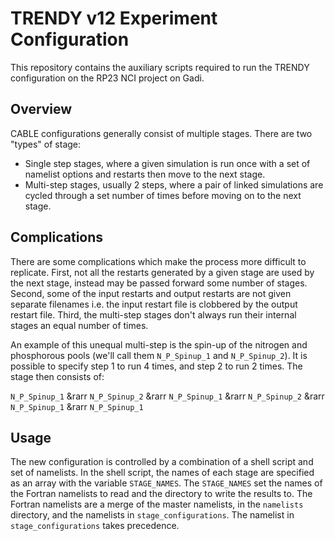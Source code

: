 [//]: # (Author: Lachlan Whyborn)
[//]: # (Date Modified: )

# TRENDY v12 Experiment Configuration

This repository contains the auxiliary scripts required to run the TRENDY configuration on the RP23 NCI project on Gadi.

## Overview

CABLE configurations generally consist of multiple stages. There are two "types" of stage:
* Single step stages, where a given simulation is run once with a set of namelist options and restarts then move to the next stage.
* Multi-step stages, usually 2 steps, where a pair of linked simulations are cycled through a set number of times before moving on to the next stage.

## Complications

There are some complications which make the process more difficult to replicate. First, not all the restarts generated by a given stage are used by the next stage, instead may be passed forward some number of stages. Second, some of the input restarts and output restarts are not given separate filenames i.e. the input restart file is clobbered by the output restart file. Third, the multi-step stages don't always run their internal stages an equal number of times.

An example of this unequal multi-step is the spin-up of the nitrogen and phosphorous pools (we'll call them ```N_P_Spinup_1``` and ```N_P_Spinup_2```). It is possible to specify step 1 to run 4 times, and step 2 to run 2 times. The stage then consists of:

```N_P_Spinup_1``` &rarr ```N_P_Spinup_2``` &rarr ```N_P_Spinup_1``` &rarr ```N_P_Spinup_2``` &rarr ```N_P_Spinup_1``` &rarr ```N_P_Spinup_1```

## Usage

The new configuration is controlled by a combination of a shell script and set of namelists. In the shell script, the names of each stage are specified as an array with the variable ```STAGE_NAMES```. The ```STAGE_NAMES``` set the names of the Fortran namelists to read and the directory to write the results to. The Fortran namelists are a merge of the master namelists, in the ```namelists``` directory, and the namelists in ```stage_configurations```. The namelist in ```stage_configurations``` takes precedence.
